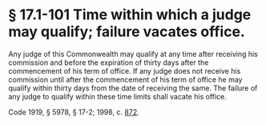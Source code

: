 # § 17.1-101 Time within which a judge may qualify; failure vacates office.

<p>Any judge of this Commonwealth may qualify at any time after receiving his commission and before the expiration of thirty days after the commencement of his term of office. If any judge does not receive his commission until after the commencement of his term of office he may qualify within thirty days from the date of receiving the same. The failure of any judge to qualify within these time limits shall vacate his office.</p><p>Code 1919, § 5978, § 17-2; 1998, c. <a href='http://lis.virginia.gov/cgi-bin/legp604.exe?981+ful+CHAP0872'>872</a>.</p>